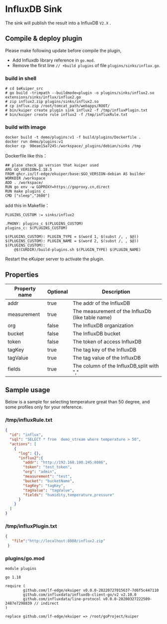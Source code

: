# InfluxDB Sink

The sink will publish the result into a InfluxDB `V2.X` .

## Compile & deploy plugin

Please make following update before compile the plugin,

- Add Influxdb library reference in `go.mod`.
- Remove the first line `// +build plugins` of file `plugins/sinks/influx.go`.

### build in shell
```shell
# cd $eKuiper_src
# go build -trimpath --buildmode=plugin -o plugins/sinks/influx2.so extensions/sinks/influx/influx2.go
# zip influx2.zip plugins/sinks/influx2.so
# cp influx.zip /root/tomcat_path/webapps/ROOT/
# bin/kuiper create plugin sink influx2 -f /tmp/influxPlugin.txt
# bin/kuiper create rule influx2 -f /tmp/influxRule.txt
```

### build with image
```
docker build -t demo/plugins:v1 -f build/plugins/Dockerfile .
docker run demo/plugins:v1
docker cp  90eae15a7245:/workspace/_plugins/debian/sinks /tmp
```
Dockerfile like this：
```
## plase check go version that kuiper used
ARG GO_VERSION=1.18.5
FROM ghcr.io/lf-edge/ekuiper/base:$GO_VERSION-debian AS builder
WORKDIR /workspace
ADD . /workspace/
RUN go env -w GOPROXY=https://goproxy.cn,direct
RUN make plugins_c
CMD ["sleep","3600"]
```
add this in Makefile：
```
PLUGINS_CUSTOM := sinks/influx2

.PHONY: plugins_c $(PLUGINS_CUSTOM)
plugins_c: $(PLUGINS_CUSTOM)

$(PLUGINS_CUSTOM): PLUGIN_TYPE = $(word 1, $(subst /, , $@))
$(PLUGINS_CUSTOM): PLUGIN_NAME = $(word 2, $(subst /, , $@))
$(PLUGINS_CUSTOM):
	@$(CURDIR)/build-plugins.sh $(PLUGIN_TYPE) $(PLUGIN_NAME)
```

Restart the eKuiper server to activate the plugin.

## Properties

| Property name | Optional | Description                                       |
|---------------|----------|---------------------------------------------------|
| addr          | true     | The addr of the InfluxDB                          |
| measurement   | true     | The measurement of the InfluxDb (like table name) |
| org           | false    | The InfluxDB organization                         |
| bucket        | false    | The InfluxDB bucket                               |
| token         | false    | The token of access InfluxDB                      |
| tagKey        | true     | The tag key of the InfluxDB                       |
| tagValue      | true     | The tag value of the InfluxDB                     |
| fields        | true     | The column of the InfluxDB,split with ","         |
## Sample usage

Below is a sample for selecting temperature great than 50 degree, and some profiles only for your reference.

### /tmp/influxRule.txt
```json
{
  "id": "influx",
  "sql": "SELECT * from  demo_stream where temperature > 50",
  "actions": [
    {
      "log": {},
      "influx2":{
        "addr": "http://192.168.100.245:8086",
        "token": "test_token",
        "org": "admin",
        "measurement": "test",
        "bucket": "bucketName",
        "tagKey": "tagKey",
        "tagValue": "tagValue",
        "fields": "humidity,temperature,pressure"
      }
    }
  ]
}
```
### /tmp/influxPlugin.txt
```json
{
   "file":"http://localhost:8080/influx2.zip"
 }
```
### plugins/go.mod
```
module plugins

go 1.18

require (
        github.com/lf-edge/ekuiper v0.0.0-20220727015637-7d6f5c447110
        github.com/influxdata/influxdb-client-go/v2 v2.10.0
        github.com/influxdata/line-protocol v0.0.0-20200327222509-2487e7298839 // indirect
)

replace github.com/lf-edge/ekuiper => /root/goProject/kuiper

```
